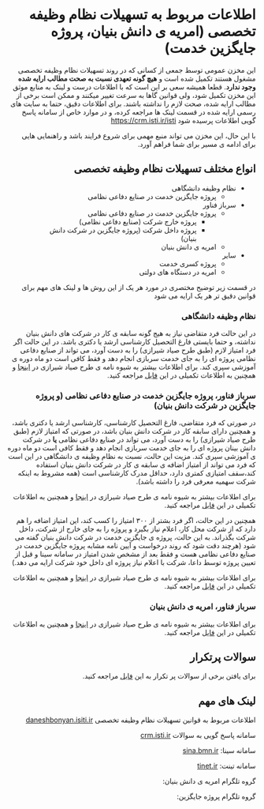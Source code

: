 <div dir="rtl">

# اطلاعات مربوط به تسهیلات نظام وظیفه تخصصی (امریه ی دانش بنیان، پروژه جایگزین خدمت)

این مخزن عمومی توسط جمعی از کسانی که در روند تسهیلات نظام وظیفه تخصصی مشغول هستند تکمیل شده است و **هیچ گونه تعهدی نسبت به صحت مطالب ارایه شده وجود ندارد**. قطعا همیشه سعی بر این است که با اطلاعات درست و لینک به منابع موثق این مخزن تکمیل شود، ولی قوانین گاها به سرعت تغییر میکنند و ممکن است برخی از مطالب ارایه شده، صحت لازم را نداشته باشند. برای اطلاعات دقیق، حتما به سایت های رسمی ارایه شده در قسمت لینک ها مراجعه کرده، و در موارد خاص از سامانه پاسخ گویی
اطلاعات پرسیده شود
https://crm.isti.ir/isti

با این حال، این مخزن می تواند منبع مهمی برای شروع فرایند باشد و راهنمایی هایی برای ادامه ی مسیر برای شما فراهم آورد.


## انواع مختلف تسهیلات نظام وظیفه تخصصی

* نظام وظیفه دانشگاهی
    * پروژه جایگزین خدمت در صنایع دفاعی نظامی
* سرباز فناور
    * پروژه جایگزین خدمت در صنایع دفاعی نظامی
        * پروژه خارج شرکت (صنایع دفاعی نظامی)
        * پروژه داخل شرکت (پروژه جایگزین در شرکت دانش بنیان)
    * امریه ی دانش بنیان
* سایر
    * پروژه کسری خدمت
    * امریه در دستگاه های دولتی

در قسمت زیر توضیح مختصری در مورد هر یک از این روش ها و لینک های مهم برای قوانین دقیق تر هر یک ارایه می شود

### نظام وظیفه دانشگاهی

در این حالت فرد متقاضی نیاز به هیج گونه سابقه ی کار در شرکت های دانش بنیان نداشته، و حتما بایستی فارغ التحصیل کارشناسی ارشد یا دکتری باشد. در این حالت اگر فرد امتیاز لازم (طبق طرح صیاد شیرازی) را به دست آورد، می تواند از صنایع دفاعی نظامی پروژه ای را به جای خدمت سربازی انجام دهد و فقط کافی است دو ماه دوره ی آموزشی سپری کند. برای اطلاعات بیشتر به شیوه نامه ی طرح صیاد شیرازی در
[اینجا](http://daneshbonyan.isti.ir/uploads/2/2020/Aug/31/shive_nezamvazifeh.pdf)
و همچنین به اطلاعات تکمیلی در این
[ فایل](nezam_vazifeh_daneshgahi.md)
مراجعه کنید.

### سرباز فناور، پروژه جایگزین خدمت در صنایع دفاعی نظامی (و پروژه جایگزین در شرکت دانش بنیان)

در صورتی که فرد متقاضی، فارغ التحصیل کارشناسی، کارشناسی ارشد یا دکتری باشد، و همچنین دارای سابقه کار در شرکت دانش بنیان باشد، در صورتی که امتیاز لازم
(طبق طرح صیاد شیرازی)
را به دست آورد، می تواند در صنایع دفاعی نظامی **یا** در شرکت دانش بینان پروژه ای را به جای خدمت سربازی انجام دهد و فقط کافی است دو ماه دوره ی آموزشی سپری کند.
مزیت این حالت، نسبت به نظام وظیفه ی دانشگاهی در این است که فرد می تواند از امتیاز اضافه ی سابقه ی کار در شرکت دانش بنیان استفاده کند،سقف امتیازی کمتری دارد،‌ حداقل مدرک کارشناسی است (همه مشروط به اینکه شرکت سهمیه معرفی فرد را داشته باشد).

 برای اطلاعات بیشتر به شیوه نامه ی طرح صیاد شیرازی در
[اینجا](http://daneshbonyan.isti.ir/uploads/2/2020/Aug/31/shive_nezamvazifeh.pdf)
و همچنین به اطلاعات تکمیلی در این
[ فایل](fanavar_project_defaee.md)
مراجعه کنید.

همچنین در این حالت، اگر فرد بشتر از ۳۰۰ امتیاز را کسب کند، این امتیاز اضافه را هم دارد که از شرکت محل کار، اعلام نیاز بگیرد و پروژه را به جای خارج از شرکت، داخل شرکت بگذراند.
به این حالت، پروژه ی جایگزین خدمت در شرکت دانش بنیان گفته می شود (هرچند دقت شود که روند درخواست و آیین نامه مشابه پروژه جایگزین خدمت در صنایع دفاعی نظامی هست و فقط بعد از مشخص شدن امتیاز در سامانه سینا و قبل از تعیین پروژه توسط داعا، شرکت با اعلام نیاز پروژه ای داخل خود شرکت ارایه می دهد.)

 برای اطلاعات بیشتر به شیوه نامه ی طرح صیاد شیرازی در
[اینجا](http://daneshbonyan.isti.ir/uploads/2/2020/Aug/31/shive_nezamvazifeh.pdf)
و همچنین به اطلاعات تکمیلی در این
[ فایل](fanavar_project_daneshbonyan.md)
مراجعه کنید.


### سرباز فناور، امریه ی دانش بنیان


 برای اطلاعات بیشتر به شیوه نامه ی طرح صیاد شیرازی در
[اینجا](http://daneshbonyan.isti.ir/%d8%a7%d9%85%d8%b1%db%8c%d9%87-%d8%af%d8%b1-%d8%b4%d8%b1%da%a9%d8%aa-%d8%af%d8%a7%d9%86%d8%b4-%d8%a8%d9%86%db%8c%d8%a7%d9%86)
و همچنین به اطلاعات تکمیلی در این
[ فایل](fanavar_amriyeh.md)
مراجعه کنید.



## سوالات پرتکرار
برای یافتن برخی از سوالات پر تکرار به این
[ فایل](FAQ.md)
مراجعه کنید.



 ## لینک های مهم

اطلاعات مربوط به قوانین تسهیلات نظام وظیفه تخصصی
[daneshbonyan.isiti.ir](
http://daneshbonyan.isti.ir/%D8%AA%D8%B3%D9%87%DB%8C%D9%84%D8%A7%D8%AA-%D8%B3%D8%B1%D8%A8%D8%A7%D8%B2%DB%8C-%DA%A9%D8%A7%D8%B1%DA%A9%D9%86%D8%A7%D9%86-%D8%B4%D8%B1%DA%A9%D8%AA%E2%80%8C%D9%87%D8%A7)

سامانه پاسخ گویی به سوالات
[crm.isti.ir](
https://crm.isti.ir/isti)


سامانه سینا:
[sina.bmn.ir](
https://sina.bmn.ir/)

سامانه تینت:
[tinet.ir](
https://tinet.ir/)

گروه تلگرام امریه ی دانش بنیان:

گروه تلگرام پروژه جایگزین:

</div>
